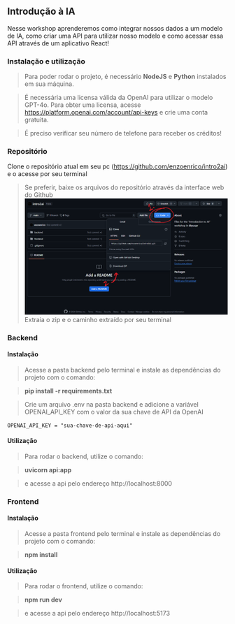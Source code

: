 ## Introdução à IA

Nesse workshop aprenderemos como integrar nossos dados a um modelo de IA, como criar uma API para utilizar nosso modelo e como acessar essa API através de um aplicativo React!

### Instalação e utilização
> Para poder rodar o projeto, é necessário **NodeJS** e **Python** instalados em sua máquina.

> É necessária uma licensa válida da OpenAI para utilizar o modelo GPT-4o. Para obter uma licensa, acesse https://platform.openai.com/account/api-keys e crie uma conta gratuita.

>É preciso verificar seu número de telefone para receber os créditos!


### Repositório
Clone o repositório atual em seu pc (https://github.com/enzoenrico/intro2ai) e o acesse por seu terminal

> Se preferir, baixe os arquivos do repositório através da interface web do Github
![Github Web](image.png)
> Extraia o zip e o caminho extraído por seu terminal

### Backend
#### Instalação
> Acesse a pasta backend pelo terminal e instale as dependências do projeto com o comando: 

>**pip install -r requirements.txt**

> Crie um arquivo .env na pasta backend e adicione a variável OPENAI_API_KEY com o valor da sua chave de API da OpenAI

```env
OPENAI_API_KEY = "sua-chave-de-api-aqui"
```

#### Utilização
> Para rodar o backend, utilize o comando:

> **uvicorn api:app**

> e acesse a api pelo endereço http://localhost:8000

### Frontend
#### Instalação
> Acesse a pasta frontend pelo terminal e instale as dependências do projeto com o comando: 

>**npm install**

#### Utilização
> Para rodar o frontend, utilize o comando:

> **npm run dev**

> e acesse a api pelo endereço http://localhost:5173    
